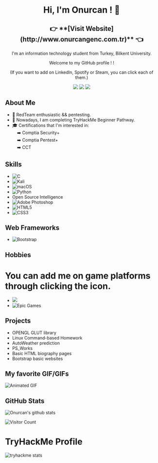 
<!-- Introduction -->
<h1 align="center">Hi, I'm Onurcan ! 👋</h1>
<h2 align="center">👉 **[Visit Website](http://www.onurcangenc.com.tr)** 👈</h2>
<p align="center">
  I'm an information technology student from Turkey, Bilkent University.
</p>
<p align="center">
  Welcome to my GitHub profile ! !
</p>
<p align="center">
  (If you want to add on LinkedIn, Spotify or Steam, you can click each of them.)
</p>

<!-- Badges -->
<p align="center">
  <a href="https://www.linkedin.com/in/onurcan-genç-b582311b9/"><img src="https://img.shields.io/badge/LinkedIn-Connect-blue?logo=linkedin"></a>
  <a href="mailto:rekal1417@gmail.com"><img src="https://img.shields.io/badge/Email-Send%20a%20Message-red?logo=gmail"></a>
  <a href="https://open.spotify.com/user/11182743495"><img src="https://img.shields.io/badge/Spotify-Listen-green?logo=spotify"></a>
</p>

<!-- About Me -->
## About Me
- 💼 RedTeam enthusiastic && pentesting.
- 🌱 Nowadays, I am completing TryHackMe Beginner Pathway.
- 🎓 Certifications that I'm interested in: 
   <br/>&nbsp;&nbsp;&nbsp;&nbsp;➡️ Comptia Security+
   <br/>&nbsp;&nbsp;&nbsp;&nbsp;➡️ Comptia Pentest+
   <br/>&nbsp;&nbsp;&nbsp;&nbsp;➡️ CCT
<!-- Skills -->
## Skills
- ![C](https://img.shields.io/badge/c-%2300599C.svg?style=for-the-badge&logo=c&logoColor=white)
- ![Kali](https://img.shields.io/badge/Kali-268BEE?style=for-the-badge&logo=kalilinux&logoColor=white)
- ![macOS](https://img.shields.io/badge/mac%20os-000000?style=for-the-badge&logo=macos&logoColor=F0F0F0)
- ![Python](https://img.shields.io/badge/python-3670A0?style=for-the-badge&logo=python&logoColor=ffdd54)
- Open Source Intelligence
- ![Adobe Photoshop](https://img.shields.io/badge/adobe%20photoshop-%2331A8FF.svg?style=for-the-badge&logo=adobe%20photoshop&logoColor=white)
- ![HTML5](https://img.shields.io/badge/html5-%23E34F26.svg?style=for-the-badge&logo=html5&logoColor=white)
- ![CSS3](https://img.shields.io/badge/css3-%231572B6.svg?style=for-the-badge&logo=css3&logoColor=white)

## Web Frameworks
- ![Bootstrap](https://img.shields.io/badge/bootstrap-%238511FA.svg?style=for-the-badge&logo=bootstrap&logoColor=white)


## Hobbies
# You can add me on game platforms through clicking the icon.
- <a href="steamcommunity.com/id/srancuel"><img src="https://img.shields.io/badge/steam-%23000000.svg?style=for-the-badge&logo=steam&logoColor=white"></a>
- ![Epic Games](https://img.shields.io/badge/epicgames-%23313131.svg?style=for-the-badge&logo=epicgames&logoColor=white)

<!-- Projects -->
## Projects
- OPENGL GLUT library
- Linux Command-based Homework
- AutoWeather prediction
- PS_Works
- Basic HTML biography pages
- Bootstrap basic websites

## My favorite GIF/GIFs
![Animated GIF](https://media.giphy.com/media/bILoTtzjQoYdRlAc7C/giphy-downsized-large.gif)


<!-- GitHub Stats -->
## GitHub Stats
![Onurcan's github stats](https://github-readme-stats.vercel.app/api?username=onurcangnc&show_icons=true&theme=dracula)

<!-- Footer -->
<img src="https://visitor-badge.laobi.icu/badge?page_id=onurcangnc" alt="Visitor Count">



# TryHackMe Profile
![tryhackme stats](https://raw.githubusercontent.com/onurcangnc/onurcangnc/master/assets/thm_propic.png)


